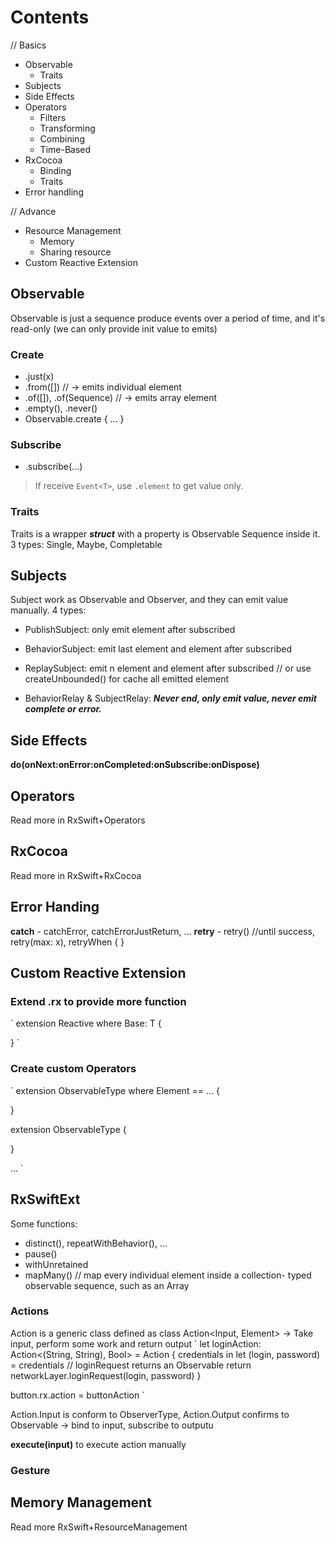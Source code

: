 
# Contents

// Basics
- Observable
    - Traits
- Subjects
- Side Effects
- Operators
    - Filters
    - Transforming
    - Combining
    - Time-Based
- RxCocoa
    - Binding
    - Traits
- Error handling

// Advance
- Resource Management
    - Memory
    - Sharing resource
- Custom Reactive Extension

## Observable 

Observable is just a sequence produce events over a period of time, and it's read-only (we can only provide init value to emits)

### Create

- .just(x)
- .from([]) // -> emits individual element
- .of([]), .of(Sequence) // -> emits array element
- .empty(), .never()
- Observable<T>.create { ... }

### Subscribe

- .subscribe(...)
> If receive `Event<T>`, use `.element` to get value only.

### Traits

Traits is a wrapper ***struct*** with a property is Observable Sequence inside it.
3 types: Single, Maybe, Completable

## Subjects

Subject work as Observable and Observer, and they can emit value manually.
4 types:
 - PublishSubject: only emit element after subscribed
 - BehaviorSubject: emit last element and element after subscribed
 - ReplaySubject: emit n element and element after subscribed // or use createUnbounded() for cache all emitted element
 
 - BehaviorRelay & SubjectRelay: ***Never end, only emit value, never emit complete or error.***
 
## Side Effects

**do(onNext:onError:onCompleted:onSubscribe:onDispose)**

## Operators

Read more in RxSwift+Operators

## RxCocoa

Read more in RxSwift+RxCocoa

## Error Handing

**catch**
    - catchError, catchErrorJustReturn, ...
**retry**
    - retry() //until success, retry(max: x), retryWhen { } 

## Custom Reactive Extension

### Extend .rx to provide more function
`
extension Reactive where Base: T {

}
`

### Create custom Operators
`
extension ObservableType where Element == ... {

}

extension ObservableType {

}

...
`
## RxSwiftExt

Some functions: 
- distinct(), repeatWithBehavior(), ...
- pause()
- withUnretained 
- mapMany() // map every individual element inside a collection- typed observable sequence, such as an Array

### Actions

Action is a generic class defined as class Action<Input, Element> -> Take input, perform some work and return output
`
let loginAction: Action<(String, String), Bool> = Action { credentials in
  let (login, password) = credentials
  // loginRequest returns an Observable<Bool>
  return networkLayer.loginRequest(login, password)
}

button.rx.action = buttonAction
`

Action.Input is conform to ObserverType, Action.Output confirms to Observable
-> bind to input, subscribe to outputu

**execute(input)** to execute action manually

### Gesture

## Memory Management

Read more RxSwift+ResourceManagement
